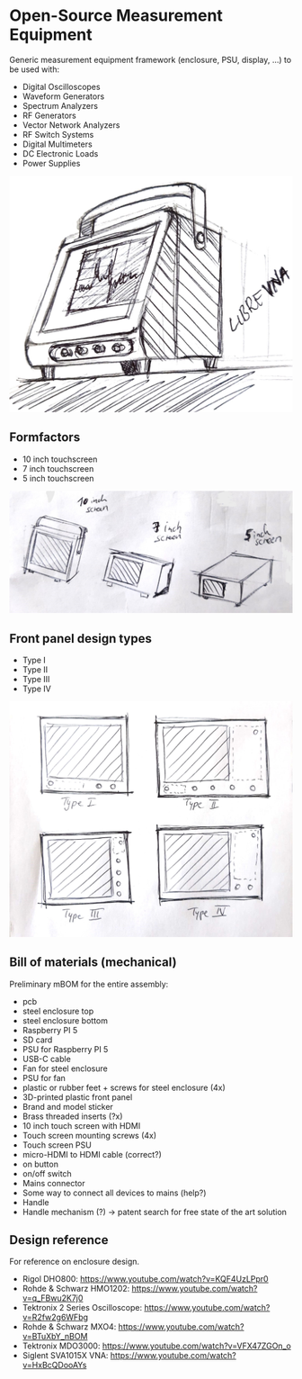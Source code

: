 # Open-Source Measurement Equipment

Generic measurement equipment framework (enclosure, PSU, display, ...) to be used with:
- Digital Oscilloscopes
- Waveform Generators
- Spectrum Analyzers
- RF Generators
- Vector Network Analyzers
- RF Switch Systems
- Digital Multimeters
- DC Electronic Loads
- Power Supplies


![librevna-enclosure.jpeg](librevna-enclosure.jpeg)


## Formfactors
- 10 inch touchscreen
- 7 inch touchscreen
- 5 inch touchscreen


![measurement-equipment-formfactors.jpeg](measurement-equipment-formfactors.jpeg)


## Front panel design types
- Type I
- Type II
- Type III
- Type IV

![measurement-equipment-front-panel-layouts.jpeg](measurement-equipment-front-panel-layouts.jpeg)



## Bill of materials (mechanical)
Preliminary mBOM for the entire assembly:
- <measurement equipment> pcb
- steel enclosure top
- steel enclosure bottom
- Raspberry PI 5
- SD card
- PSU for Raspberry PI 5
- USB-C cable
- Fan for steel enclosure
- PSU for fan
- plastic or rubber feet + screws for steel enclosure (4x)
- 3D-printed plastic front panel
- Brand and model sticker
- Brass threaded inserts (?x)
- 10 inch touch screen with HDMI
- Touch screen mounting screws (4x)
- Touch screen PSU
- micro-HDMI to HDMI cable (correct?)
- on button
- on/off switch
- Mains connector
- Some way to connect all devices to mains (help?)
- Handle
- Handle mechanism (?) -> patent search for free state of the art solution


## Design reference
For reference on enclosure design.
- Rigol DHO800: https://www.youtube.com/watch?v=KQF4UzLPpr0
- Rohde & Schwarz HMO1202: https://www.youtube.com/watch?v=q_FBwu2K7j0
- Tektronix 2 Series Oscilloscope: https://www.youtube.com/watch?v=R2fw2g6WFbg
- Rohde & Schwarz MXO4: https://www.youtube.com/watch?v=BTuXbY_nBOM
- Tektronix MDO3000: https://www.youtube.com/watch?v=VFX47ZGOn_o
- Siglent SVA1015X VNA: https://www.youtube.com/watch?v=HxBcQDooAYs
